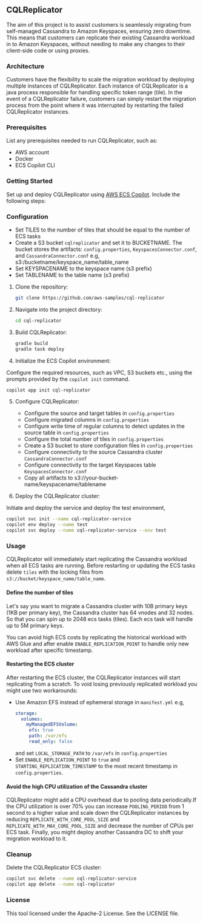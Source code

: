 ## CQLReplicator

The aim of this project is to assist customers is seamlessly migrating from self-managed Cassandra to Amazon Keyspaces,
ensuring zero downtime. This means that customers can replicate their existing Cassandra workload in to Amazon Keyspaces,
without needing to make any changes to their client-side code or using proxies.

### Architecture

Customers have the flexibility to scale the migration workload by deploying multiple instances of CQLReplicator. Each instance
of CQLReplicator is a java process responsible for handling specific token range (tile). In the event of a CQLReplicator failure,
customers can simply restart the migration process from the point where it was interrupted by restarting the failed 
CQLReplicator instances.

### Prerequisites

List any prerequisites needed to run CQLReplicator, such as:

- AWS account
- Docker
- ECS Copilot CLI

### Getting Started

 Set up and deploy CQLReplicator using [AWS ECS Copilot](https://aws.github.io/copilot-cli/docs/getting-started/install/). Include the following steps:

### Configuration

- Set TILES to the number of tiles that should be equal to the number of ECS tasks
- Create a S3 bucket `cqlreplicator` and set it to BUCKETNAME. The bucket stores the artifacts: 
  `config.properties`, `KeyspacesConnector.conf`, and `CassandraConnector.conf` e.g, s3:/bucketname/keyspace_name/table_name
- Set KEYSPACENAME to the keyspace name (s3 prefix)
- Set TABLENAME to the table name (s3 prefix)

1. Clone the repository:

   ```bash
   git clone https://github.com/aws-samples/cql-replicator
   ```

2. Navigate into the project directory:

   ```bash
   cd cql-replicator
   ```

3. Build CQLReplicator:

   ```bash
   gradle build
   gradle task deploy
   ```

4. Initialize the ECS Copilot environment:

Configure the required resources, such as VPC, S3 buckets etc., using the prompts provided by the `copilot init` command.

   ```bash
   copilot app init cql-replicator
   ```

5. Configure CQLReplicator:

   * Configure the source and target tables in `config.properties`
   * Configure migrated columns in `config.properties`
   * Configure write time of regular columns to detect updates in the source table in `config.properties`
   * Configure the total number of tiles in `config.properties`
   * Create a S3 bucket to store configuration files in `config.properties`
   * Configure connectivity to the source Cassandra cluster `CassandraConnector.conf`
   * Configure connectivity to the target Keyspaces table `KeyspacesConnector.conf`
   * Copy all artifacts to s3://your-bucket-name/keyspacename/tablename

6. Deploy the CQLReplicator cluster:

Initiate and deploy the service and deploy the test environment,

   ```bash
   copilot svc init --name cql-replicator-service
   copilot env deploy --name test
   copilot svc deploy --name cql-replicator-service --env test
   ```

### Usage

CQLReplicator will immediately start replicating the Cassandra workload when all ECS tasks are running.
Before restarting or updating the ECS tasks delete `tiles` with the locking files from `s3://bucket/keyspace_name/table_name`.

#### Define the number of tiles

Let's say you want to migrate a Cassandra cluster with 10B primary keys (1KB per primary key), the Cassandra cluster 
has 64 vnodes and 32 nodes. So that you can spin up to 2048 ecs tasks (tiles). 
Each ecs task will handle up to 5M primary keys. 

You can avoid high ECS costs by replicating the historical workload with AWS Glue and after
enable `ENABLE_REPLICATION_POINT` to handle only new workload after specific timestamp.

#### Restarting the ECS cluster

After restarting the ECS cluster, the CQLReplicator instances will start replicating
from a scratch. To void losing previously replicated workload you might use two workarounds:
* Use Amazon EFS instead of ephemeral storage in `manifest.yml` e.g, 
   ```yaml
   storage:
     volumes:
       myManagedEFSVolume:
        efs: true
        path: /var/efs
        read_only: false
   ```
  and set `LOCAL_STORAGE_PATH` to `/var/efs` in `config.properties`
* Set `ENABLE_REPLICATION_POINT` to `true` and `STARTING_REPLICATION_TIMESTAMP` to the most recent timestamp
  in `config.properties`.

#### Avoid the high CPU utilization of the Cassandra cluster

CQLReplicator might add a CPU overhead due to pooling data periodically.If the CPU utilization is over 
70% you can increase `POOLING_PERIOD` from 1 second to a higher value and scale down 
the CQLReplicator instances by reducing `REPLICATE_WITH_CORE_POOL_SIZE` and
`REPLICATE_WITH_MAX_CORE_POOL_SIZE` and decrease the number of CPUs per ECS task. 
Finally, you might deploy another Cassandra DC to shift your migration workload to it.

### Cleanup

Delete the CQLReplicator ECS cluster:

   ```bash
   copilot svc delete --name cql-replicator-service
   copilot app delete --name cql-replicator
   ```

### License

This tool licensed under the Apache-2 License. See the LICENSE file.